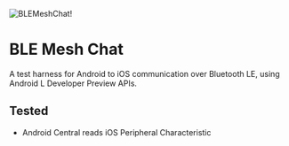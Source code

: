 ![BLEMeshChat!](http://i.imgur.com/d79rzMm.jpg)

# BLE Mesh Chat

A test harness for Android to iOS communication over Bluetooth LE, using Android L Developer Preview APIs.

## Tested

+ Android Central reads iOS Peripheral Characteristic